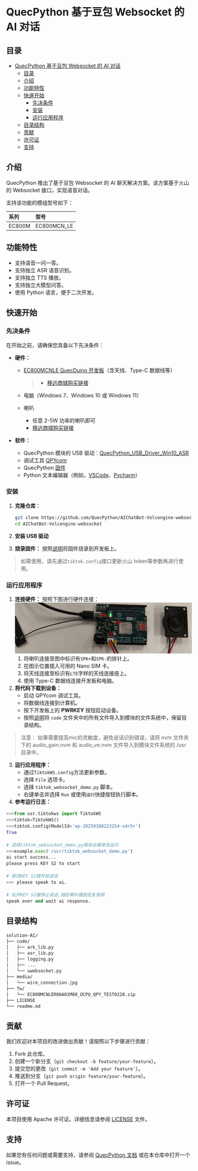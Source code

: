 # QuecPython 基于豆包 Websocket 的 AI 对话

## 目录

- [QuecPython 基于豆包 Websocket 的 AI 对话](#quecpython-基于豆包-websocket-的-ai-对话)
  - [目录](#目录)
  - [介绍](#介绍)
  - [功能特性](#功能特性)
  - [快速开始](#快速开始)
    - [先决条件](#先决条件)
    - [安装](#安装)
    - [运行应用程序](#运行应用程序)
  - [目录结构](#目录结构)
  - [贡献](#贡献)
  - [许可证](#许可证)
  - [支持](#支持)

## 介绍

QuecPython 推出了基于豆包 Websocket 的 AI 聊天解决方案。该方案基于火山的 Websocket 接口，实现语音对话。

支持该功能的模组型号如下：

| 系列   | 型号        |
| :----- | :---------- |
| EC800M | EC800MCN_LE |

## 功能特性

- 支持语音一问一答。
- 支持独立 ASR 语音识别。
- 支持独立 TTS 播放。
- 支持独立大模型问答。
- 使用 Python 语言，便于二次开发。

## 快速开始

### 先决条件

在开始之前，请确保您具备以下先决条件：

- **硬件：**
  - [EC800MCNLE QuecDuino 开发板](https://python.quectel.com/doc/Getting_started/zh/evb/ec800x-duino-evb.html)（含天线、Type-C 数据线等）
    
    > - [移远商城购买链接](https://www.quecmall.com/goods-detail/2c90800c9488358b01956e1f9cfb0257)
    
  - 电脑（Windows 7、Windows 10 或 Windows 11）
  
  - 喇叭
    - 任意 2-5W 功率的喇叭即可
    - [移远商城购买链接](https://www.quecmall.com/goods-detail/2c90800c94028da201948249e9f4012d)
  
- **软件：**
  - QuecPython 模块的 USB 驱动：[QuecPython_USB_Driver_Win10_ASR](https://images.quectel.com/python/2023/04/Quectel_Windows_USB_DriverA_Customer_V1.1.13.zip)
  - 调试工具 [QPYcom](https://images.quectel.com/python/2022/12/QPYcom_V3.6.0.zip)
  - QuecPython [固件](https://github.com/QuecPython/AIChatBot-Volcengine-webRTC/releases/download/v1.0.0/EC600MCNLER06A01M08_OCPU_QPY_TEST0213.zip)
  - Python 文本编辑器（例如，[VSCode](https://code.visualstudio.com/)、[Pycharm](https://www.jetbrains.com/pycharm/download/)）

### 安装

1. **克隆仓库**：
   
   ```bash
   git clone https://github.com/QuecPython/AIChatBot-Volcengine-websocket.git
   cd AIChatBot-Volcengine-websocket
   ```
   
2. **安装 USB 驱动**

3. **烧录固件：**
   按照[说明](https://python.quectel.com/doc/Application_guide/zh/dev-tools/QPYcom/qpycom-dw.html#%E4%B8%8B%E8%BD%BD%E5%9B%BA%E4%BB%B6)将固件烧录到开发板上。

> 如需使用，请先通过`tiktok.config`接口更新火山 token等参数再进行使用。

### 运行应用程序

1. **连接硬件：**
   按照下图进行硬件连接：
   <img src="./media/wire_connection.jpg" style="zoom:67%;" /> 
   1. 将喇叭连接至图中标识有`SPK+`和`SPK-`的排针上。
   3. 在图示位置插入可用的 Nano SIM 卡。
   4. 将天线连接至标识有`LTE`字样的天线连接座上。
   5. 使用 Type-C 数据线连接开发板和电脑。
2. **将代码下载到设备：**
   - 启动 QPYcom 调试工具。
   - 将数据线连接到计算机。
   - 按下开发板上的 **PWRKEY** 按钮启动设备。
   - 按照[说明](https://python.quectel.com/doc/Application_guide/zh/dev-tools/QPYcom/qpycom-dw.html#%E4%B8%8B%E8%BD%BD%E8%84%9A%E6%9C%AC)将 `code` 文件夹中的所有文件导入到模块的文件系统中，保留目录结构。

> 注意： 如果需要提高mic的灵敏度，避免说话识别错误，请将 nvm 文件夹下的 audio_gain.nvm 和 audio_ve.nvm 文件导入到模块文件系统的 /usr 目录中。

3. **运行应用程序：**
   - 通过`TiktokWS.config`方法更新参数。
   - 选择 `File` 选项卡。
   - 选择 `tiktok_websocket_demo.py` 脚本。
   - 右键单击并选择 `Run` 或使用`运行`快捷按钮执行脚本。
4. **参考运行日志：**
```python
>>>from usr.tiktokws import TiktokWS
>>>tiktok=TiktokWS()
>>>tiktok.config(ModelId='ep-20250108223254-x4r5r')
True

# 选择tiktok_websocket_demo.py脚本右键单击运行
>>>example.exec('/usr/tiktok_websocket_demo.py')
ai start success...
please press KEY S2 to start

# 按住KEY S2键开始说话
>>> please speak to ai.

# 松开KEY S2键停止说话,随后喇叭播放回复音频
speak over and wait ai response.
```

## 目录结构

```plaintext
solution-AI/
├── code/
│   ├── ark_lib.py
│   ├── asr_lib.py
│   ├── logging.py
│   ├── ...
│   └── uwebsocket.py
├── media/
│   └── wire_connection.jpg
├── fw/
│   └── EC800MCNLER06A01M08_OCPU_QPY_TEST0228.zip
├── LICENSE
└── readme.md
```

## 贡献

我们欢迎对本项目的改进做出贡献！请按照以下步骤进行贡献：

1. Fork 此仓库。
2. 创建一个新分支（`git checkout -b feature/your-feature`）。
3. 提交您的更改（`git commit -m 'Add your feature'`）。
4. 推送到分支（`git push origin feature/your-feature`）。
5. 打开一个 Pull Request。

## 许可证

本项目使用 Apache 许可证。详细信息请参阅 [LICENSE](LICENSE) 文件。

## 支持

如果您有任何问题或需要支持，请参阅 [QuecPython 文档](https://python.quectel.com/doc) 或在本仓库中打开一个 issue。